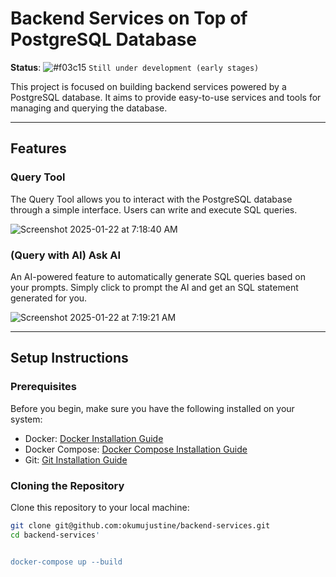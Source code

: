 # Backend Services on Top of PostgreSQL Database

**Status**: ![#f03c15](https://placehold.co/15x15/f03c15/f03c15.png) `Still under development (early stages)`

This project is focused on building backend services powered by a PostgreSQL database. It aims to provide easy-to-use services and tools for managing and querying the database.

---

## Features

### Query Tool
The Query Tool allows you to interact with the PostgreSQL database through a simple interface. Users can write and execute SQL queries.

![Screenshot 2025-01-22 at 7:18:40 AM](https://github.com/user-attachments/assets/50518684-166f-4a94-a42d-993597a7ed5c)

### (Query with AI) Ask AI
An AI-powered feature to automatically generate SQL queries based on your prompts. Simply click to prompt the AI and get an SQL statement generated for you.

![Screenshot 2025-01-22 at 7:19:21 AM](https://github.com/user-attachments/assets/ce56a48f-9917-426c-a72a-edac1e514651)

---

## Setup Instructions

### Prerequisites
Before you begin, make sure you have the following installed on your system:
- Docker: [Docker Installation Guide](https://docs.docker.com/get-docker/)
- Docker Compose: [Docker Compose Installation Guide](https://docs.docker.com/compose/install/)
- Git: [Git Installation Guide](https://git-scm.com/book/en/v2/Getting-Started-Installing-Git)

### Cloning the Repository
Clone this repository to your local machine:
```bash
git clone git@github.com:okumujustine/backend-services.git
cd backend-services'


docker-compose up --build

```



